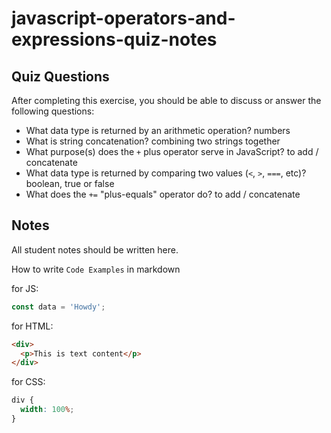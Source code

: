 # javascript-operators-and-expressions-quiz-notes

## Quiz Questions

After completing this exercise, you should be able to discuss or answer the following questions:

- What data type is returned by an arithmetic operation?
  numbers
- What is string concatenation?
  combining two strings together
- What purpose(s) does the `+` plus operator serve in JavaScript?
  to add / concatenate
- What data type is returned by comparing two values (`<`, `>`, `===`, etc)?
  boolean, true or false
- What does the `+=` "plus-equals" operator do?
  to add / concatenate

## Notes

All student notes should be written here.

How to write `Code Examples` in markdown

for JS:

```javascript
const data = 'Howdy';
```

for HTML:

```html
<div>
  <p>This is text content</p>
</div>
```

for CSS:

```css
div {
  width: 100%;
}
```
